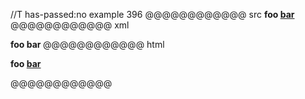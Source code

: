 //T has-passed:no
example 396
@@@@@@@@@@@@ src
**foo [bar](/url)**
@@@@@@@@@@@@ xml
<?xml version="1.0" encoding="UTF-8"?>
<!DOCTYPE document SYSTEM "CommonMark.dtd">
<document xmlns="http://commonmark.org/xml/1.0">
  <paragraph>
    <strong>
      <text>foo </text>
      <link destination="/url" title="">
        <text>bar</text>
      </link>
    </strong>
  </paragraph>
</document>
@@@@@@@@@@@@ html
<p><strong>foo <a href="/url">bar</a></strong></p>
@@@@@@@@@@@@
